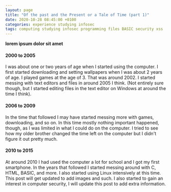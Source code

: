 ```yaml
---
layout: page
title: "Of the past and the Present or a Tale of Time (part 1)"
date: 2020-10-28 08:45:00 +0100
categories: experience studying infosec
tags: computing studying infosec programming files BASIC security xss
---
```


**lorem ipsum dolor sit amet**

#### 2000 to 2005

I was about one or two years of age when I started using the computer. I first started downloading and setting wallpapers when I was about 2 years of age. I played games at the age of 3. That was around 2002. I started messing with text editors and files in around 2005 I think. (Not entirely sure though, but I started editing files in the text editor on Windows at around the time I think).

#### 2006 to 2009

In the time that followed I may have started messing more with games, downloading, and so on. In this time mostly nothing important happened, though, as I was limited in what I could do on the computer. I tried to see how my older brother changed the time left on the computer but I didn't figure it out pretty much.

#### 2010 to 2015

At around 2010 I had used the computer a lot for school and I got my first smartphone. In the years that followed I started messing around with C, HTML, BASIC, and more. I also started using Linux intensively at this time. This post will get updated to add images and such. I also started to gain an interest in computer security, I will update this post to add extra information.
